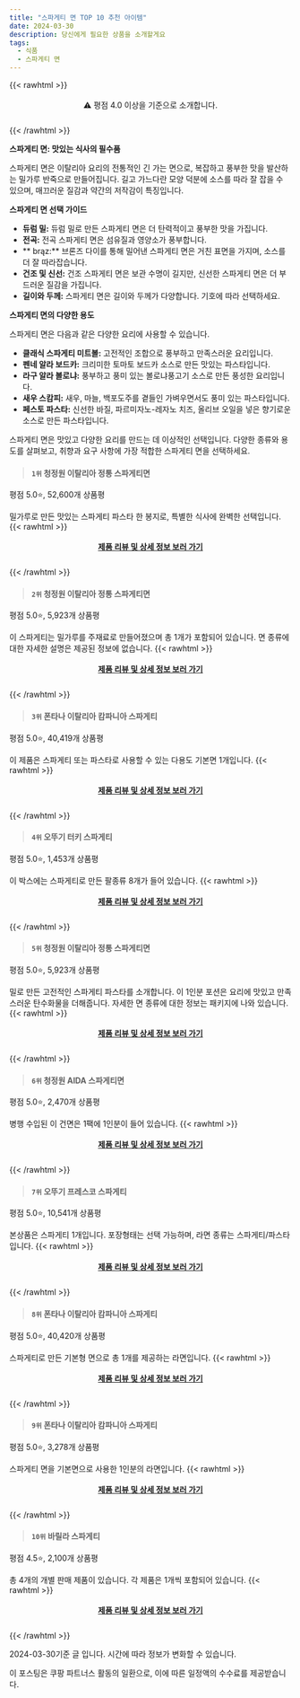 ```yaml
---
title: "스파게티 면 TOP 10 추천 아이템"
date: 2024-03-30
description: 당신에게 필요한 상품을 소개할게요
tags:
  - 식품
  - 스파게티 면
---
```

{{< rawhtml >}}<div class="toc" style="text-align: center; height: 50px; line-height: 2;">  <p>⚠️ 평점 4.0 이상을 기준으로 소개합니다.<br></p></div> {{< /rawhtml >}}

**스파게티 면: 맛있는 식사의 필수품**

스파게티 면은 이탈리아 요리의 전통적인 긴 가는 면으로, 복잡하고 풍부한 맛을 발산하는 밀가루 반죽으로 만들어집니다. 길고 가느다란 모양 덕분에 소스를 따라 잘 잡을 수 있으며, 매끄러운 질감과 약간의 저작감이 특징입니다.

**스파게티 면 선택 가이드**

* **듀럼 밀:** 듀럼 밀로 만든 스파게티 면은 더 탄력적이고 풍부한 맛을 가집니다.
* **전곡:** 전곡 스파게티 면은 섬유질과 영양소가 풍부합니다.
* ** brąz:** 브론즈 다이를 통해 밀어낸 스파게티 면은 거친 표면을 가지며, 소스를 더 잘 따라잡습니다.
* **건조 및 신선:** 건조 스파게티 면은 보관 수명이 길지만, 신선한 스파게티 면은 더 부드러운 질감을 가집니다.
* **길이와 두께:** 스파게티 면은 길이와 두께가 다양합니다. 기호에 따라 선택하세요.

**스파게티 면의 다양한 용도**

스파게티 면은 다음과 같은 다양한 요리에 사용할 수 있습니다.

* **클래식 스파게티 미트볼:** 고전적인 조합으로 풍부하고 만족스러운 요리입니다.
* **펜네 알라 보드카:** 크리미한 토마토 보드카 소스로 만든 맛있는 파스타입니다.
* **라구 알라 볼로냐:** 풍부하고 풍미 있는 볼로냐풍고기 소스로 만든 풍성한 요리입니다.
* **새우 스캄피:** 새우, 마늘, 백포도주를 곁들인 가벼우면서도 풍미 있는 파스타입니다.
* **페스토 파스타:** 신선한 바질, 파르미자노-레자노 치즈, 올리브 오일을 넣은 향기로운 소스로 만든 파스타입니다.

스파게티 면은 맛있고 다양한 요리를 만드는 데 이상적인 선택입니다. 다양한 종류와 용도를 살펴보고, 취향과 요구 사항에 가장 적합한 스파게티 면을 선택하세요.


>#### `1위` 청정원 이탈리아 정통 스파게티면
평점 5.0⭐, 52,600개 상품평

밀가루로 만든 맛있는 스파게티 파스타 한 봉지로, 특별한 식사에 완벽한 선택입니다.
{{< rawhtml >}}<div class="toc" style="text-align: center; height: 50px; line-height: 2;"><p><b><a href="https://link.coupang.com/re/AFFSDP?lptag=AF5033054&pageKey=6444836231&itemId=188966&vendorItemId=3000131226&traceid=V0-153-4344cfbd3800f5dc&requestid=20240330170839689312090377&token=31850B%7CGM">제품 리뷰 및 상세 정보 보러 가기</a></b><br></p> </div>{{< /rawhtml >}}

>#### `2위` 청정원 이탈리아 정통 스파게티면
평점 5.0⭐, 5,923개 상품평

이 스파게티는 밀가루를 주재료로 만들어졌으며 총 1개가 포함되어 있습니다. 면 종류에 대한 자세한 설명은 제공된 정보에 없습니다.
{{< rawhtml >}}<div class="toc" style="text-align: center; height: 50px; line-height: 2;"><p><b><a href="https://link.coupang.com/re/AFFSDP?lptag=AF5033054&pageKey=6659184951&itemId=15281499685&vendorItemId=82501990879&traceid=V0-153-5c389e72797799c3&requestid=20240330170839689312090377&token=31850B%7CGM">제품 리뷰 및 상세 정보 보러 가기</a></b><br></p> </div>{{< /rawhtml >}}

>#### `3위` 폰타나 이탈리아 캄파니아 스파게티
평점 5.0⭐, 40,419개 상품평

이 제품은 스파게티 또는 파스타로 사용할 수 있는 다용도 기본면 1개입니다.
{{< rawhtml >}}<div class="toc" style="text-align: center; height: 50px; line-height: 2;"><p><b><a href="https://link.coupang.com/re/AFFSDP?lptag=AF5033054&pageKey=7235495703&itemId=18171809244&vendorItemId=85321150768&traceid=V0-153-e59e57743496bc2e&requestid=20240330170839689312090377&token=31850B%7CGM">제품 리뷰 및 상세 정보 보러 가기</a></b><br></p> </div>{{< /rawhtml >}}

>#### `4위` 오뚜기 터키 스파게티
평점 5.0⭐, 1,453개 상품평

이 박스에는 스파게티로 만든 팔종류 8개가 들어 있습니다.
{{< rawhtml >}}<div class="toc" style="text-align: center; height: 50px; line-height: 2;"><p><b><a href="https://link.coupang.com/re/AFFSDP?lptag=AF5033054&pageKey=7757401770&itemId=33280002&vendorItemId=3049099365&traceid=V0-153-f1c8a77da2841fd5&requestid=20240330170839689312090377&token=31850B%7CGM">제품 리뷰 및 상세 정보 보러 가기</a></b><br></p> </div>{{< /rawhtml >}}

>#### `5위` 청정원 이탈리아 정통 스파게티면
평점 5.0⭐, 5,923개 상품평

밀로 만든 고전적인 스파게티 파스타를 소개합니다. 이 1인분 포션은 요리에 맛있고 만족스러운 탄수화물을 더해줍니다. 자세한 면 종류에 대한 정보는 패키지에 나와 있습니다.
{{< rawhtml >}}<div class="toc" style="text-align: center; height: 50px; line-height: 2;"><p><b><a href="https://link.coupang.com/re/AFFSDP?lptag=AF5033054&pageKey=6659184951&itemId=19565483286&vendorItemId=86673363761&traceid=V0-153-5c389e72797799c3&requestid=20240330170839689312090377&token=31850B%7CGM">제품 리뷰 및 상세 정보 보러 가기</a></b><br></p> </div>{{< /rawhtml >}}

>#### `6위` 청정원 AIDA 스파게티면
평점 5.0⭐, 2,470개 상품평

병행 수입된 이 건면은 1팩에 1인분이 들어 있습니다.
{{< rawhtml >}}<div class="toc" style="text-align: center; height: 50px; line-height: 2;"><p><b><a href="https://link.coupang.com/re/AFFSDP?lptag=AF5033054&pageKey=5711322392&itemId=9947820567&vendorItemId=77231039585&traceid=V0-153-86e83fec214796d6&requestid=20240330170839689312090377&token=31850B%7CGM">제품 리뷰 및 상세 정보 보러 가기</a></b><br></p> </div>{{< /rawhtml >}}

>#### `7위` 오뚜기 프레스코 스파게티
평점 5.0⭐, 10,541개 상품평

본상품은 스파게티 1개입니다. 포장형태는 선택 가능하며, 라면 종류는 스파게티/파스타입니다.
{{< rawhtml >}}<div class="toc" style="text-align: center; height: 50px; line-height: 2;"><p><b><a href="https://link.coupang.com/re/AFFSDP?lptag=AF5033054&pageKey=7235290661&itemId=100523&vendorItemId=3000047915&traceid=V0-153-fc2098e2878e39c0&requestid=20240330170839689312090377&token=31850B%7CGM">제품 리뷰 및 상세 정보 보러 가기</a></b><br></p> </div>{{< /rawhtml >}}

>#### `8위` 폰타나 이탈리아 캄파니아 스파게티
평점 5.0⭐, 40,420개 상품평

스파게티로 만든 기본형 면으로 총 1개를 제공하는 라면입니다.
{{< rawhtml >}}<div class="toc" style="text-align: center; height: 50px; line-height: 2;"><p><b><a href="https://link.coupang.com/re/AFFSDP?lptag=AF5033054&pageKey=7235495703&itemId=18171807421&vendorItemId=85321148712&traceid=V0-153-e59e57743496bc2e&requestid=20240330170839689312090377&token=31850B%7CGM">제품 리뷰 및 상세 정보 보러 가기</a></b><br></p> </div>{{< /rawhtml >}}

>#### `9위` 폰타나 이탈리아 캄파니아 스파게티
평점 5.0⭐, 3,278개 상품평

스파게티 면을 기본면으로 사용한 1인분의 라면입니다.
{{< rawhtml >}}<div class="toc" style="text-align: center; height: 50px; line-height: 2;"><p><b><a href="https://link.coupang.com/re/AFFSDP?lptag=AF5033054&pageKey=7038370043&itemId=17397497122&vendorItemId=84566955128&traceid=V0-153-887845dd9e462c20&requestid=20240330170839689312090377&token=31850B%7CGM">제품 리뷰 및 상세 정보 보러 가기</a></b><br></p> </div>{{< /rawhtml >}}

>#### `10위` 바릴라 스파게티
평점 4.5⭐, 2,100개 상품평

총 4개의 개별 판매 제품이 있습니다. 각 제품은 1개씩 포함되어 있습니다.
{{< rawhtml >}}<div class="toc" style="text-align: center; height: 50px; line-height: 2;"><p><b><a href="https://link.coupang.com/re/AFFSDP?lptag=AF5033054&pageKey=7450289495&itemId=19394147668&vendorItemId=84805617641&traceid=V0-153-897e65c5b5a7bbef&requestid=20240330170839689312090377&token=31850B%7CGM">제품 리뷰 및 상세 정보 보러 가기</a></b><br></p> </div>{{< /rawhtml >}}


2024-03-30기준 글 입니다.
시간에 따라 정보가 변화할 수 있습니다.

이 포스팅은 쿠팡 파트너스 활동의 일환으로, 이에 따른 일정액의 수수료를 제공받습니다.